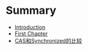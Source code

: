 # Summary

* [Introduction](README.md)
* [First Chapter](chapter1.md)
* [CAS和Synchronized的比较](cashe-synchronized-de-bi-jiao.md)

